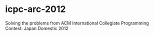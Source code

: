 # icpc-arc-2012
Solving the problems from ACM International Collegiate Programming Contest: Japan Domestic 2012
